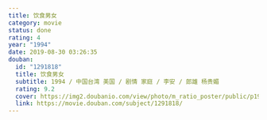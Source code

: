 ```yaml
---
title: 饮食男女
category: movie
status: done
rating: 4
year: "1994"
date: 2019-08-30 03:26:35
douban:
  id: "1291818"
  title: 饮食男女
  subtitle: 1994 / 中国台湾 美国 / 剧情 家庭 / 李安 / 郎雄 杨贵媚
  rating: 9.2
  cover: https://img2.doubanio.com/view/photo/m_ratio_poster/public/p1910899751.jpg
  link: https://movie.douban.com/subject/1291818/
---
```



